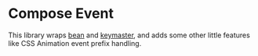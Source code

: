 # Compose Event

This library wraps [bean]() and [keymaster](), and adds some other little features like CSS Animation event prefix handling.


